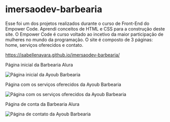 # imersaodev-barbearia
Esse foi um dos projetos realizados durante o curso de Front-End do Empower Code. Aprendi conceitos de HTML e CSS para a construção deste site. O Empower Code é curso voltado ao incetivo da maior participação de mulheres no mundo da programação. O site é composto de 3 páginas: home, serviços oferecidos e contato.

https://isabellenayara.github.io/imersaodev-barbearia/

<p align="center">
<p> Página inicial da Barbearia Alura </p>
<img src="https://isabellenayara.github.io/imersaodev-barbearia/HOME.png" alt="Página inicial da Ayoub Barbearia">
<p> Página com os serviços oferecidos da Ayoub Barbearia </p>
<img src="https://isabellenayara.github.io/imersaodev-barbearia/PRODUTOS.png" alt="Página com os serviços oferecidos da Ayoub Barbearia">
<p> Página de conta da Barbearia Alura </p>
<img src="https://isabellenayara.github.io/imersaodev-barbearia/CONTATO.png" alt="Página de contato da Ayoub Barbearia">
</p>
